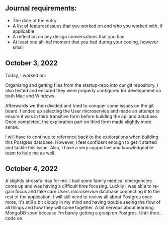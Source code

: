 ## Journal requirements:
+ The date of the entry
+ A list of features/issues that you worked on and who you worked with, if applicable
+ A reflection on any design conversations that you had
+ At least one ah-ha! moment that you had during your coding, however small

## October 3, 2022

Today, I worked on:

Organizing and getting files from the startup-repo into our git repository. I also tested and ensured they were properly configured for development on both Mac and Windows. 

Afterwards we then divided and tried to conquer some issues on the git board. I ended up selecting the User microservice and made an attempt to ensure it was in third transitive form before building the api and database. Once completed, the exploration part on third form made slightly more sense. 

I will have to continue to reference back to the explorations when building this Postgres database. However, I feel confident enough to get it started and tackle this issue. Also, I have a very supportive and knowledgeable team to help me as well. 


## October 4, 2022

A slightly stressful day for me. I had some family medical emergencies come up and was having a difficult time focusing. Luckily I was able to re-gain focus and take care Users microservice database connecting it to the rest of the application. I will still need to review all about Postgres once more, it's still a bit cloudy in my mind and having trouble seeing the flow of all things and how they will come together. A bit nervous about learning MongoDB soon because I'm barely getting a grasp on Postgres. Until then... code on. 
